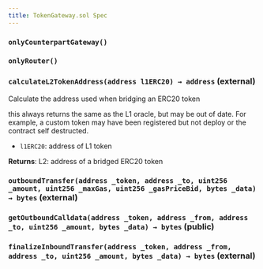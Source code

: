 ```yaml
---
title: TokenGateway.sol Spec
---
```


### `onlyCounterpartGateway()`

### `onlyRouter()`

### `calculateL2TokenAddress(address l1ERC20) → address` (external)

Calculate the address used when bridging an ERC20 token

this always returns the same as the L1 oracle, but may be out of date.
For example, a custom token may have been registered but not deploy or the contract self destructed.

- `l1ERC20`: address of L1 token

**Returns**: L2: address of a bridged ERC20 token

### `outboundTransfer(address _token, address _to, uint256 _amount, uint256 _maxGas, uint256 _gasPriceBid, bytes _data) → bytes` (external)

### `getOutboundCalldata(address _token, address _from, address _to, uint256 _amount, bytes _data) → bytes` (public)

### `finalizeInboundTransfer(address _token, address _from, address _to, uint256 _amount, bytes _data) → bytes` (external)
